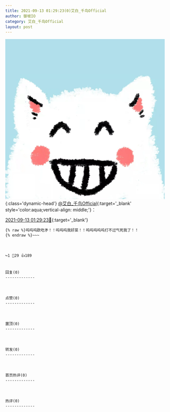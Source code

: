 ```yaml
---
title: 2021-09-13 01:29:23(0)艾白_千鸟Official
author: 御坂IO
category: 艾白_千鸟Official
layout: post
---
```


![img](/images/9ae8b9445fd0665cc014d9080156a45271be73c6.jpg){:class='dynamic-head'}
[@艾白_千鸟Official](https://space.bilibili.com/334537711/dynamic){:target='_blank' style='color:aqua;vertical-align: middle;'}：

[2021-09-13 01:29:23🔗](https://t.bilibili.com/569638776576921631){:target='_blank'}

~~~
{% raw %}呜呜呜欧吃矛！！呜呜呜我好菜！！呜呜呜呜呜打不过气死我了！！
{% endraw %}~~~



↪️1 💬29 👍189


回复(0)
-------------



点赞(0)
-------------



置顶(0)
-------------



转发(0)
-------------



首页热评(0)
-------------



热评(0)
-------------



